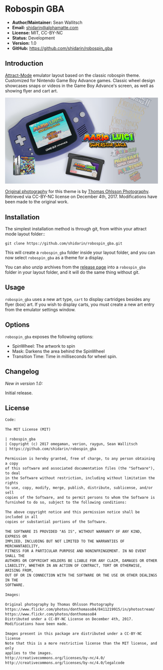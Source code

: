 
Robospin GBA
============

- **Author/Maintainer:** Sean Wallitsch
- **Email:** shidarin@alphamatte.com
- **License:** MIT, CC-BY-NC
- **Status:** Development
- **Version:** 1.0
- **GitHub:** https://github.com/shidarin/robospin_gba

Introduction
------------

[Attract-Mode](http://attractmode.org/about.html) emulator layout based on the
classic robospin theme. Customized for Nintendo Game Boy Advance games.
Classic wheel design showcases snaps or videos in the Game Boy Advance's screen,
as well as showing flyer and cart art.

[![Theme Preview](preview.png?raw=true)](preview.png?raw=true)

[Original photography](https://www.flickr.com/photos/donthomaso84/8411219915/in/photostream/) 
for this theme is by [Thomas Ohlsson Photography](https://www.flickr.com/photos/donthomaso84). 
Retrieved via CC-BY-NC license on December 4th, 2017. Modifications have been 
made to the original work.

Installation
------------

The simplest installation method is through git, from within your attract
mode layout folder::

    git clone https://github.com/shidarin/robospin_gba.git

This will create a `robospin_gba` folder inside your layout folder, and 
you can now select `robospin_gba` as a theme for a display.

You can also unzip archives from the [release page](https://github.com/shidarin/robospin_gba/releases) 
into a `robospin_gba` folder in your layout folder, and it will do the same 
thing without git.

Usage
-----

`robospin_gba` uses a new art type, `cart` to display cartridges besides 
any flyer (box) art. If you wish to display carts, you must create a new 
art entry from the emulator settings window.

Options
-------

`robospin_gba` exposes the following options:

* SpinWheel: The artwork to spin
* Mask: Darkens the area behind the SpinWheel
* Transition Time: Time in milliseconds for wheel spin.

Changelog
---------

*New in version 1.0:*

Initial release.

License
-------

	Code:

	The MIT License (MIT)

	| robospin_gba
	| Copyright (c) 2017 omegaman, verion, raygun, Sean Wallitsch
	| https://github.com/shidarin/robospin_gba

	Permission is hereby granted, free of charge, to any person obtaining a copy
	of this software and associated documentation files (the "Software"), to deal
	in the Software without restriction, including without limitation the rights
	to use, copy, modify, merge, publish, distribute, sublicense, and/or sell
	copies of the Software, and to permit persons to whom the Software is
	furnished to do so, subject to the following conditions:

	The above copyright notice and this permission notice shall be included in all
	copies or substantial portions of the Software.

	THE SOFTWARE IS PROVIDED "AS IS", WITHOUT WARRANTY OF ANY KIND, EXPRESS OR
	IMPLIED, INCLUDING BUT NOT LIMITED TO THE WARRANTIES OF MERCHANTABILITY,
	FITNESS FOR A PARTICULAR PURPOSE AND NONINFRINGEMENT. IN NO EVENT SHALL THE
	AUTHORS OR COPYRIGHT HOLDERS BE LIABLE FOR ANY CLAIM, DAMAGES OR OTHER
	LIABILITY, WHETHER IN AN ACTION OF CONTRACT, TORT OR OTHERWISE, ARISING FROM,
	OUT OF OR IN CONNECTION WITH THE SOFTWARE OR THE USE OR OTHER DEALINGS IN THE
	SOFTWARE.

	Images:

	Original photography by Thomas Ohlsson Photography
	https://www.flickr.com/photos/donthomaso84/8411219915/in/photostream/
	https://www.flickr.com/photos/donthomaso84
	Distributed under a CC-BY-NC License on December 4th, 2017.
	Modifications have been made.

	Images present in this package are distributed under a CC-BY-NC license
	Note that this is a more restrictive license than the MIT license, and only
	applies to the images.
	http://creativecommons.org/licenses/by-nc/4.0/
	http://creativecommons.org/licenses/by-nc/4.0/legalcode

